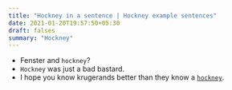 ```yaml
---
title: "Hockney in a sentence | Hockney example sentences"
date: 2021-01-20T19:57:50+05:30
draft: falses
summary: "Hockney"
---
```

- Fenster and `hockney`?
- `Hockney` was just a bad bastard.
- I hope you know krugerands better than they know a <u>`hockney`</u>.
                 
